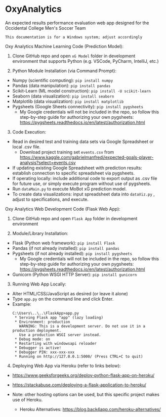# OxyAnalytics
An expected results performance evaluation web app designed for the Occidental College Men's Soccer Team

```This documentation is for a Windows system; adjust accordingly```

Oxy Analytics Machine Learning Code (Prediction Model):
1.	Clone GitHub repo and open ```xG Model``` folder in development environment that supports Python (e.g. VSCode, PyCharm, IntelliJ, etc.)

2.	Python Module Installation (via Command Prompt):
  - Numpy (scientific computing): ```pip install numpy```
  - Pandas (data manipulation): ```pip install pandas```
  - Scikit-Learn (ML model construction): ```pip install -U scikit-learn```
  - Seaborn (data visualization): ```pip install seaborn```
  - Matplotlib (data visualization): ```pip install matplotlib```
  - Pygsheets (Google Sheets connectivity): ```pip install pygsheets```
      - My Google credentials will not be included in the repo, so follow this step-by-step guide for authorizing your own pygsheets: 
      https://pygsheets.readthedocs.io/en/latest/authorization.html

3.	Code Execution:
  - Read in desired test and training data sets via Google Spreadsheet or local .csv file.
    - Download project training set ```events.csv``` from https://www.kaggle.com/gabrielmanfredi/expected-goals-player-analysis?select=events.csv
  - If updating existing Google Spreadsheet with prediction results: establish connection to specific spreadsheet via pygsheets. 
  - If operating locally: include additional code to export output as .csv file for future use, or simply execute program without use of pygsheets. 
  - Run ```dataMain.py``` to execute MoBot xG prediction model. 
  - To create data visualizations: input spreadsheet data into ```dataViz.py``` , adjust to specifications, and execute. 


Oxy Analytics Web Development Code (Flask Web App):
1.	Clone GitHub repo and open ```Flask App``` folder in development environment

2.	Module/Library Installation:
  -	Flask (Python web framework): ```pip install Flask```
  -	Pandas (if not already installed): ```pip install pandas```
  -	Pygsheets (if not already installed): ```pip install pygsheets```
    - My Google credentials will not be included in the repo, so follow this step-by-step guide for authorizing your own pygsheets: https://pygsheets.readthedocs.io/en/latest/authorization.html
  -	Gunicorn (Python WSGI HTTP Server): ```pip install gunicorn```

3.	Running Web App Locally:
  -	Alter HTML/CSS/JavaScript as desired (or leave it alone)
  -	Type ```app.py``` on the command line and click Enter.
  - Example:
    ```
    C:\Users\..\..\FlaskApp>app.py
     * Serving Flask app "app" (lazy loading)
     * Environment: production
       WARNING: This is a development server. Do not use it in a production deployment.
       Use a production WSGI server instead.
     * Debug mode: on
     * Restarting with windowsapi reloader
     * Debugger is active!
     * Debugger PIN: xxx-xxx-xxx
     * Running on http://127.0.0.1:5000/ (Press CTRL+C to quit)
    ```
4.	Deploying Web App via Heroku (refer to links below):
  -	https://www.geeksforgeeks.org/deploy-python-flask-app-on-heroku/
  -	https://stackabuse.com/deploying-a-flask-application-to-heroku/

  - Note: other hosting options can be used, but this specific project makes use of Heroku. 

      - Heroku Alternatives: https://blog.back4app.com/heroku-alternatives/
